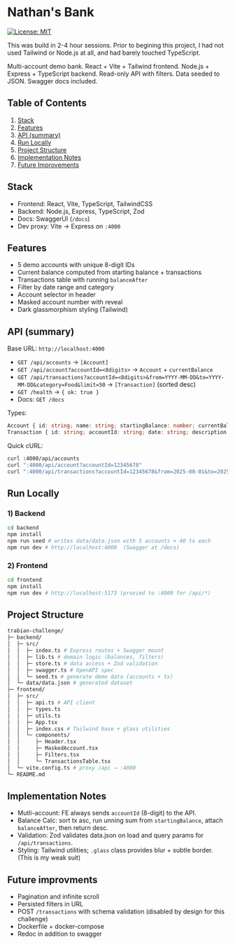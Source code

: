 # Nathan's Bank

[![License: MIT](https://img.shields.io/badge/License-MIT-blue.svg)](LICENSE)

This was build in 2-4 hour sessions. Prior to begining this project, I had not used Tailwind or Node.js at all, and had barely touched TypeScript.

Multi-account demo bank. React + Vite + Tailwind frontend. Node.js + Express + TypeScript backend. Read-only API with filters. Data seeded to JSON. Swagger docs included.

## Table of Contents

1. [Stack](#stack)
2. [Features](#features)
3. [API (summary)](#api-summary)
4. [Run Locally](#run-locally)
5. [Project Structure](#project-structure)
6. [Implementation Notes](#implementation-notes)
7. [Future Improvements](#future-improvements)

## Stack

- Frontend: React, Vite, TypeScript, TailwindCSS
- Backend: Node.js, Express, TypeScript, Zod
- Docs: SwaggerUI (`/docs`)
- Dev proxy: Vite -> Express on `:4000`

## Features

- 5 demo accounts with unique 8-digit IDs
- Current balance computed from starting balance + transactions
- Transactions table with running `balanceAfter`
- Filter by date range and category
- Account selector in header
- Masked account number with reveal
- Dark glassmorphism styling (Tailwind)

## API (summary)

Base URL: `http://localhost:4000`

- `GET /api/accounts` → `[Account]`
- `GET /api/account?accountId=<8digits>` → `Account` + `currentBalance`
- `GET /api/transactions?accountId=<8digits>&from=YYYY-MM-DD&to=YYYY-MM-DD&category=Food&limit=50` → `[Transaction]` (sorted desc)
- `GET /health` → `{ ok: true }`
- Docs: `GET /docs`

Types:

```ts
Account { id: string; name: string; startingBalance: number; currentBalance?: number }
Transaction { id: string; accountId: string; date: string; description: string; amount: number; category: string; balanceAfter: number }
```

Quick cURL:

```bash
curl :4000/api/accounts
curl ":4000/api/account?accountId=12345678"
curl ":4000/api/transactions?accountId=12345678&from=2025-08-01&to=2025-08-31&category=Food&limit=20"
```

## Run Locally

### 1) Backend

```bash
cd backend
npm install
npm run seed # writes data/data.json with 5 accounts × 40 tx each
npm run dev # http://localhost:4000  (Swagger at /docs)
```

### 2) Frontend

```bash
cd frontend
npm install
npm run dev # http://localhost:5173 (proxied to :4000 for /api/*)
```

## Project Structure

```bash
trabian-challenge/
├─ backend/
│  ├─ src/
│  │  ├─ index.ts # Express routes + Swagger mount
│  │  ├─ lib.ts # domain logic (balances, filters)
│  │  ├─ store.ts # data access + Zod validation
│  │  ├─ swagger.ts # OpenAPI spec
│  │  └─ seed.ts # generate demo data (accounts + tx)
│  └─ data/data.json # generated dataset
├─ frontend/
│  ├─ src/
│  │  ├─ api.ts # API client
│  │  ├─ types.ts
│  │  ├─ utils.ts
│  │  ├─ App.tsx
│  │  ├─ index.css # Tailwind base + glass utilities
│  │  └─ components/
│  │     ├─ Header.tsx
│  │     ├─ MaskedAccount.tsx
│  │     ├─ Filters.tsx
│  │     └─ TransactionsTable.tsx
│  └─ vite.config.ts # proxy /api → :4000
└─ README.md
```

## Implementation Notes

- Mutli-account: FE always sends `accountId` (8-digit) to the API.
- Balance Calc: sort tx asc, run unning sum from `startingBalance`, attach `balanceAfter`, then return desc.
- Validation: Zod validates data.json on load and query params for `/api/transactions`.
- Styling: Tailwind utilities; `.glass` class provides blur + subtle border. (This is my weak suit)

## Future improvments

- Pagination and infinite scroll
- Persisted filters in URL
- POST `/transactions` with schema validation (disabled by design for this challenge)
- Dockerfile + docker-compose
- Redoc in addition to swagger
